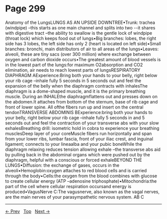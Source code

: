 # Page 299

Anatomy of the LungsLUNGS AS AN UPSIDE DOWNTREE•Trunk: trachea (windpipe) –this starts as one main channel and splits into two --it shares with digestive tract –the ability to swallow is the gentle lock of windpipe (throat lock) which keeps food out of lungs•Big branches: lobes, the right side has 3 lobes, the left side has only 2 (heart is located on left side)•Small branches: bronchi, main distributors of air to all areas of the lungs•Leaves: alveoli, these are tiny sacs (over 300 million) where exchange between oxygen and carbon dioxide occurs•The greatest amount of blood vessels is in the lowest part of the lungs:for maximum O2absorption and CO2 elimination, air needs to reach lowest parts of lungsRESPIRATORY DIAPHRAGM AExperience:Bring both your hands to your belly, right below your rib cage –inhale fully 5 seconds in 5 seconds out and feel the expansion of the belly when the diaphragm contracts with inhalesThe diaphragm is a dome-shaped muscle, and it is the primary breathing muscle. During an INHALEthe diaphragmflattens out and presses down on the abdomen.It attaches from bottom of the sternum, base of rib cage and front of lower spine. All ofthe fibers run up and insert on the central tendonTRANSVERSE ABDOMINIS BExperience:bring both your hands to your belly, right below your rib cage –inhale fully 5 seconds in and 5 seconds out and feel the contraction of your transverse abs with your slow exhalesBreathing drill: isometric hold in cobra to experience your breathing musclesDeep layer of your coreMuscle fibers run horizontally and span from your lower ribs, lumbar fascia, front of your iliac crest, and inguinal ligament; connects to your lineaalba and your pubic boneWhile the diaphragm relaxing reduces tension allowing exhale –the transverse abs aid by pulling back in the abdominal organs which were pushed out by the diaphragm, helpful with a conscious or forced exhaleBEYOND THE LUNGS•Diffusion: the exchange of gases, occurs in the alveoli•Hemoglobin:oxygen attaches to red blood cells and is carried through the body•Cells:the oxygen from the blood combines with glucose to create cellular energy (ATP –adenosine triphosphate)•Mitochondria:the part of the cell where cellular respiration occursand energy is produced•VagusNerve C:The vagusnerve, also known as the vagal nerves, are the main nerves of your parasympathetic nervous system.
AB
C


---
[← Prev](/pages/page-298.md) &nbsp; [Top](/index.md) &nbsp; [Next →](/pages/page-300.md)
